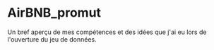 # AirBNB_promut
Un bref aperçu de mes compétences et des idées que j'ai eu lors de l'ouverture du jeu de données.

